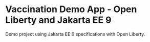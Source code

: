 # Vaccination Demo App - Open Liberty and Jakarta EE 9

Demo project using Jakarta EE 9 specifications with Open Liberty.

